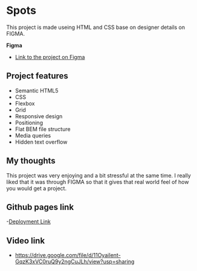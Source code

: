 # Spots

This project is made useing HTML and CSS base on designer details on FIGMA.

**Figma**

- [Link to the project on Figma](https://www.figma.com/file/BBNm2bC3lj8QQMHlnqRsga/Sprint-3-Project-%E2%80%94-Spots?type=design&node-id=2%3A60&mode=design&t=afgNFybdorZO6cQo-1)

## Project features

- Semantic HTML5
- CSS
- Flexbox
- Grid
- Responsive design
- Positioning
- Flat BEM file structure
- Media queries
- Hidden text overflow

## My thoughts

This project was very enjoying and a bit stressful at the same time. I really liked that it was through FIGMA so that it gives that real world feel of how you would get a project.

## Github pages link

-[Deployment Link](https://jcanela-g.github.io/se_project_spots/)

## Video link

- https://drive.google.com/file/d/11OyaiIent-GqzK3xVC0ruQ9y2ngCuJLh/view?usp=sharing
